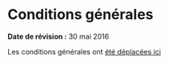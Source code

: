 Conditions générales
====================

**Date de révision :** 30 mai 2016

Les conditions générales ont [été déplacées ici](http://vandereecken.me/cgv/)
